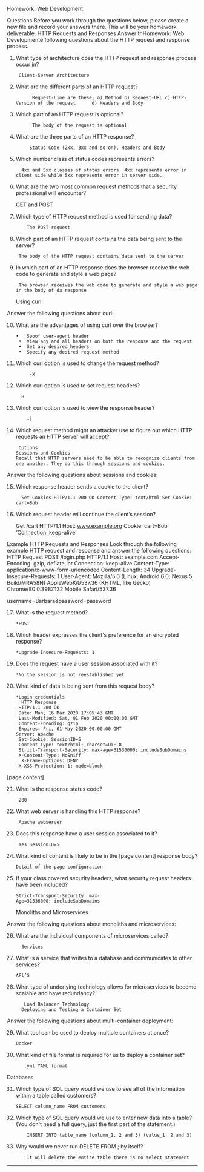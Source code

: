 Homework: Web Development

Questions
Before you work through the questions below, please create a new file and record your answers there. This will be your homework deliverable.
HTTP Requests and Responses
Answer thHomework: Web Developmente following questions about the HTTP request and response process.
1.	What type of architecture does the HTTP request and response process occur in?


         Client-Server Architecture

2.	What are the different parts of an HTTP request?


              Request-Line are these; a) Method b) Request-URL c) HTTP-Version of the request      d) Headers and Body 

3.	Which part of an HTTP request is optional?


              The body of the request is optional

4.	What are the three parts of an HTTP response?


             Status Code (2xx, 3xx and so on), Headers and Body

5.	Which number class of status codes represents errors?


          4xx and 5xx classes of status errors, 4xx represents error in client side while 5xx represents error in server side.

6.	What are the two most common request methods that a security professional will encounter?


    GET and POST

7.	Which type of HTTP request method is used for sending data?


          	The POST request

8.	Which part of an HTTP request contains the data being sent to the server?


         The body of the HTTP request contains data sent to the server

9.	In which part of an HTTP response does the browser receive the web code to generate and style a web page?


         The browser receives the web code to generate and style a web page in the body of da response
    Using curl

Answer the following questions about curl:

10.	What are the advantages of using curl over the browser?
    
        •	Spoof user-agent header
         •	View any and all headers on both the response and the request
         •	Set any desired headers
         •	Specify any desired request method

11.	Which curl option is used to change the request method?
      
      
             -X

12.	Which curl option is used to set request headers?
      
      
         -H

13.	Which curl option is used to view the response header?


            -|

14.	Which request method might an attacker use to figure out which HTTP requests an HTTP server will accept?
        
        
         Options
        Sessions and Cookies
        Recall that HTTP servers need to be able to recognize clients from one another. They do this through sessions and cookies.

Answer the following questions about sessions and cookies:

15.	Which response header sends a cookie to the client?


          Set-Cookies HTTP/1.1 200 OK Content-Type: text/html Set-Cookie: cart=Bob


16.	Which request header will continue the client’s session?


     Get /cart HTTP/1.1 
    Host: www.example.org
    Cookie: cart=Bob
    ‘Connection: keep-alive’



Example HTTP Requests and Responses
Look through the following example HTTP request and response and answer the following questions:
HTTP Request
POST /login.php HTTP/1.1
Host: example.com
Accept-Encoding: gzip, deflate, br
Connection: keep-alive
Content-Type: application/x-www-form-urlencoded
Content-Length: 34
Upgrade-Insecure-Requests: 1
User-Agent: Mozilla/5.0 (Linux; Android 6.0; Nexus 5 Build/MRA58N) AppleWebKit/537.36 (KHTML, like Gecko) Chrome/80.0.3987.132 Mobile Safari/537.36

username=Barbara&password=password

17.	What is the request method?


        *POST

18.	Which header expresses the client's preference for an encrypted response?


        *Upgrade-Insecure-Requests: 1

19.	Does the request have a user session associated with it?


        *No the session is not reestablished yet

20.	What kind of data is being sent from this request body?


        *Login credentials
          HTTP Response
         HTTP/1.1 200 OK
         Date: Mon, 16 Mar 2020 17:05:43 GMT
         Last-Modified: Sat, 01 Feb 2020 00:00:00 GMT
         Content-Encoding: gzip
         Expires: Fri, 01 May 2020 00:00:00 GMT
        Server: Apache
         Set-Cookie: SessionID=5
         Content-Type: text/html; charset=UTF-8
         Strict-Transport-Security: max-age=31536000; includeSubDomains
         X-Content-Type: NoSniff
          X-Frame-Options: DENY
         X-XSS-Protection: 1; mode=block

[page content]

21.	What is the response status code?


         200

22.	What web server is handling this HTTP response?


         Apache webserver

23.	Does this response have a user session associated to it?


         Yes SessionID=5

24.	What kind of content is likely to be in the [page content] response body?


        Detail of the page configuration

25.	If your class covered security headers, what security request headers have been included?


        Strict-Transport-Security: max-
        Age=31536000; includeSubDomains
       Monoliths and Microservices

Answer the following questions about monoliths and microservices:

26.	What are the individual components of microservices called?


          Services

27.	What is a service that writes to a database and communicates to other services?


        APl’S

28.	What type of underlying technology allows for microservices to become scalable and have redundancy?


           Load Balancer Technology
          Deploying and Testing a Container Set

Answer the following questions about multi-container deployment:

29.	What tool can be used to deploy multiple containers at once?


        Docker

30.	What kind of file format is required for us to deploy a container set?


           .yml YAML format

Databases

31.	Which type of SQL query would we use to see all of the information within a table called customers?


        SELECT column_name FROM customers

32.	Which type of SQL query would we use to enter new data into a table? (You don't need a full query, just the first part of the statement.)


            INSERT INTO table_name (column_1, 2 and 3) (value_1, 2 and 3)

33.	Why would we never run DELETE FROM <table-name>; by itself? 


            It will delete the entire table there is no select statement
________________________________________


